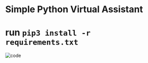 # Simple Python Virtual Assistant
# run `pip3 install -r requirements.txt`

![code](https://user-images.githubusercontent.com/9444085/102065594-0f6ec200-3df9-11eb-810a-5a5bb2df724b.png)
